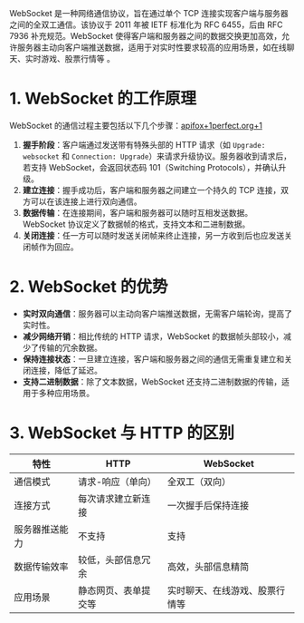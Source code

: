 WebSocket 是一种网络通信协议，旨在通过单个 TCP 连接实现客户端与服务器之间的全双工通信。该协议于 2011 年被 IETF 标准化为 RFC 6455，后由 RFC 7936 补充规范。WebSocket 使得客户端和服务器之间的数据交换更加高效，允许服务器主动向客户端推送数据，适用于对实时性要求较高的应用场景，如在线聊天、实时游戏、股票行情等 。

# 1. WebSocket 的工作原理

WebSocket 的通信过程主要包括以下几个步骤：[apifox+1perfect.org+1](https://apifox.com/apiskills/websocket-principle-explained/?utm_source=chatgpt.com)

1. **握手阶段**：客户端通过发送带有特殊头部的 HTTP 请求（如 `Upgrade: websocket` 和 `Connection: Upgrade`）来请求升级协议。服务器收到请求后，若支持 WebSocket，会返回状态码 101（Switching Protocols），并确认升级。
2. **建立连接**：握手成功后，客户端和服务器之间建立一个持久的 TCP 连接，双方可以在该连接上进行双向通信。
3. **数据传输**：在连接期间，客户端和服务器可以随时互相发送数据。WebSocket 协议定义了数据帧的格式，支持文本和二进制数据。
4. **关闭连接**：任一方可以随时发送关闭帧来终止连接，另一方收到后也应发送关闭帧作为回应。

# 2. WebSocket 的优势

- **实时双向通信**：服务器可以主动向客户端推送数据，无需客户端轮询，提高了实时性。
- **减少网络开销**：相比传统的 HTTP 请求，WebSocket 的数据帧头部较小，减少了传输的冗余数据。
- **保持连接状态**：一旦建立连接，客户端和服务器之间的通信无需重复建立和关闭连接，降低了延迟。
- **支持二进制数据**：除了文本数据，WebSocket 还支持二进制数据的传输，适用于多种应用场景。

# 3. WebSocket 与 HTTP 的区别
| 特性      | HTTP       | WebSocket       |
| ------- | ---------- | --------------- |
| 通信模式    | 请求-响应（单向）  | 全双工（双向）         |
| 连接方式    | 每次请求建立新连接  | 一次握手后保持连接       |
| 服务器推送能力 | 不支持        | 支持              |
| 数据传输效率  | 较低，头部信息冗余  | 高效，头部信息精简       |
| 应用场景    | 静态网页、表单提交等 | 实时聊天、在线游戏、股票行情等 |